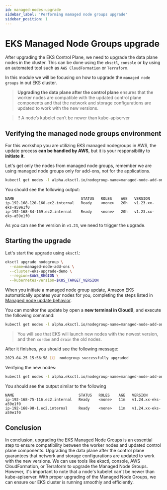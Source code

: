 ```yaml
---
id: managed-nodes-upgrade
sidebar_label: 'Performing managed node groups upgrade'
sidebar_position: 1
---
```


# EKS Managed Node Groups upgrade

After upgrading the EKS Control Plane, we need to upgrade the data plane nodes in the cluster. This can be done using the `eksctl`, `console` or by using an automated tool such as `AWS CloudFormation` or `Terraform`.

In this module we will be focusing on how to upgrade the `managed node groups` in out EKS cluster.

> **Upgrading the data plane after the control plane** ensures that the worker nodes are compatible with the updated control plane components and that the network and storage configurations are updated to work with the new versions.

> :bangbang: A node’s kubelet can’t be newer than kube-apiserver

## Verifying the managed node groups environment

For this workshop you are utilizing EKS managed nodegroups in AWS, the update process **can be handled by AWS**, but it is your responsibility to **initiate it**.

Let's get only the nodes from managed node groups, remember we are using managed node groups only for add-ons, not for the applications.

```bash
kubectl get nodes -l alpha.eksctl.io/nodegroup-name=managed-node-add-ons
```

You should see the following output:

```
NAME                              STATUS   ROLES    AGE   VERSION
ip-192-168-120-160.ec2.internal   Ready    <none>   20h   v1.23.xx-eks-a59e1f0
ip-192-168-84-169.ec2.internal    Ready    <none>   20h   v1.23.xx-eks-a59e1f0
```

As you can see the version in `v1.23`, we need to trigger the upgrade.

## Starting the upgrade

Let's start the upgrade using `eksctl`:

```bash
eksctl upgrade nodegroup \
  --name=managed-node-add-ons \
  --cluster=eks-upgrade-demo \
  --region=$AWS_REGION \
  --kubernetes-version=$K8S_TARGET_VERSION
```

When you initiate a managed node group update, Amazon EKS automatically updates your nodes for you, completing the steps listed in [Managed node update behavior](https://docs.aws.amazon.com/eks/latest/userguide/managed-node-update-behavior.html).

You can monitor the update by open a **new terminal in Cloud9**, and execute the following command:

```bash
kubectl get nodes -l alpha.eksctl.io/nodegroup-name=managed-node-add-ons -w
```

> You will see that EKS will launch new nodes with the newest version, and then `cordon` and `drain` the old nodes.

After it finishes, you should see the following message:

```bash
2023-04-25 15:56:58 [ℹ]  nodegroup successfully upgraded
```

Verifying the new nodes:

```bash
kubectl get nodes -l alpha.eksctl.io/nodegroup-name=managed-node-add-ons
```

You should see the output similar to the following

```
NAME                             STATUS   ROLES    AGE   VERSION
ip-192-168-75-116.ec2.internal   Ready    <none>   11m   v1.24.xx-eks-a59e1f0
ip-192-168-98-1.ec2.internal     Ready    <none>   11m   v1.24.xx-eks-a59e1f0
```

## Conclusion

In conclusion, upgrading the EKS Managed Node Groups is an essential step to ensure compatibility between the worker nodes and updated control plane components. Upgrading the data plane after the control plane guarantees that network and storage configurations are updated to work with the new versions. We can use tools like eksctl, console, AWS CloudFormation, or Terraform to upgrade the Managed Node Groups. However, it's important to note that a node's kubelet can't be newer than kube-apiserver. With proper upgrading of the Managed Node Groups, we can ensure our EKS cluster is running smoothly and efficiently.
